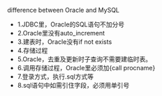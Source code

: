 difference between Oracle and MySQL

* 1.JDBC里，Oracle的SQL语句不加分号
* 2.Oracle里没有auto_increment
* 3.建表时，Oracle没有if not exists
* 4.存储过程
* 5.Oracle，去重及更新时子查询不需要建临时表。
* 6.调用存储过程，Oracle里必须加{call procname}
* 7.登录方式，执行.sql方式等
* 8.sql语句中如需引住字段，必须用单引号
